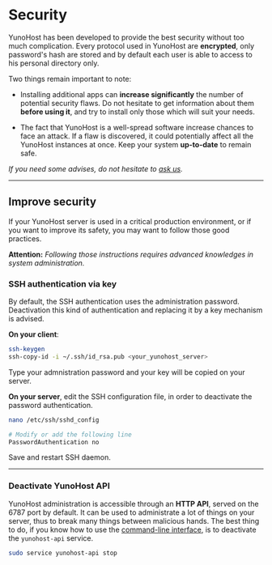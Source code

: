 # Security

YunoHost has been developed to provide the best security without too much complication. Every protocol used in YunoHost are **encrypted**, only password's hash are stored and by default each user is able to access to his personal directory only.

Two things remain important to note:

* Installing additional apps can **increase significantly** the number of potential security flaws. Do not hesitate to get information about them **before using it**, and try to install only those which will suit your needs.

* The fact that YunoHost is a well-spread software increase chances to face an attack. If a flaw is discovered, it could potentially affect all the YunoHost instances at once. Keep your system **up-to-date** to remain safe.

*If you need some advises, do not hesitate to [ask us](/support).*

---

## Improve security

If your YunoHost server is used in a critical production environment, or if you want to improve its safety, you may want to follow those good practices.

**Attention:** *Following those instructions requires advanced knowledges in system administration.*

### SSH authentication via key

By default, the SSH authentication uses the administration password. Deactivation this kind of authentication and replacing it by a key mechanism is advised.

**On your client**:

```bash
ssh-keygen
ssh-copy-id -i ~/.ssh/id_rsa.pub <your_yunohost_server>
```

Type your admnistration password and your key will be copied on your server. 

**On your server**, edit the SSH configuration file, in order to deactivate the password authentication.

```bash
nano /etc/ssh/sshd_config

# Modify or add the following line
PasswordAuthentication no
```

Save and restart SSH daemon.

---

### Deactivate YunoHost API

YunoHost administration is accessible through an **HTTP API**, served on the 6787 port by default. It can be used to administrate a lot of things on your server, thus to break many things between malicious hands. The best thing to do, if you know how to use the [command-line interface](/moulinette), is to deactivate the `yunohost-api` service.

```bash
sudo service yunohost-api stop
```


